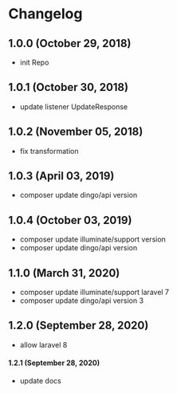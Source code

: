 # Changelog

## 1.0.0 (October 29, 2018)

- init Repo

## 1.0.1 (October 30, 2018)

- update listener UpdateResponse

## 1.0.2 (November 05, 2018)

- fix transformation

## 1.0.3 (April 03, 2019)

- composer update dingo/api version

## 1.0.4 (October 03, 2019)

- composer update illuminate/support version
- composer update dingo/api version

## 1.1.0 (March 31, 2020)

- composer update illuminate/support laravel 7
- composer update dingo/api version 3

## 1.2.0 (September 28, 2020)

- allow laravel 8

#### 1.2.1 (September 28, 2020)

- update docs
